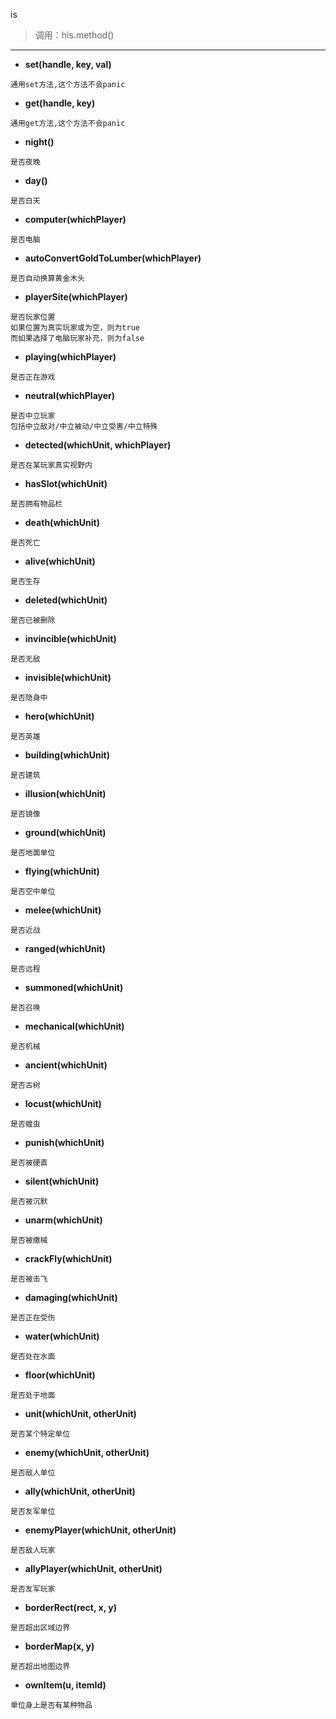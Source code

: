 is

> 调用：his.method()

---

* **set(handle, key, val)**
```
通用set方法,这个方法不会panic
```

* **get(handle, key)**
```
通用get方法,这个方法不会panic
```

* **night()**
```
是否夜晚
```

* **day()**
```
是否白天
```

* **computer(whichPlayer)**
```
是否电脑
```

* **autoConvertGoldToLumber(whichPlayer)**
```
是否自动换算黄金木头
```

* **playerSite(whichPlayer)**
```
是否玩家位置
如果位置为真实玩家或为空，则为true
而如果选择了电脑玩家补充，则为false
```

* **playing(whichPlayer)**
```
是否正在游戏
```

* **neutral(whichPlayer)**
```
是否中立玩家
包括中立敌对/中立被动/中立受害/中立特殊
```

* **detected(whichUnit, whichPlayer)**
```
是否在某玩家真实视野内
```

* **hasSlot(whichUnit)**
```
是否拥有物品栏
```

* **death(whichUnit)**
```
是否死亡
```

* **alive(whichUnit)**
```
是否生存
```

* **deleted(whichUnit)**
```
是否已被删除
```

* **invincible(whichUnit)**
```
是否无敌
```

* **invisible(whichUnit)**
```
是否隐身中
```

* **hero(whichUnit)**
```
是否英雄
```

* **building(whichUnit)**
```
是否建筑
```

* **illusion(whichUnit)**
```
是否镜像
```

* **ground(whichUnit)**
```
是否地面单位
```

* **flying(whichUnit)**
```
是否空中单位
```

* **melee(whichUnit)**
```
是否近战
```

* **ranged(whichUnit)**
```
是否远程
```

* **summoned(whichUnit)**
```
是否召唤
```

* **mechanical(whichUnit)**
```
是否机械
```

* **ancient(whichUnit)**
```
是否古树
```

* **locust(whichUnit)**
```
是否蝗虫
```

* **punish(whichUnit)**
```
是否被硬直
```

* **silent(whichUnit)**
```
是否被沉默
```

* **unarm(whichUnit)**
```
是否被缴械
```

* **crackFly(whichUnit)**
```
是否被击飞
```

* **damaging(whichUnit)**
```
是否正在受伤
```

* **water(whichUnit)**
```
是否处在水面
```

* **floor(whichUnit)**
```
是否处于地面
```

* **unit(whichUnit, otherUnit)**
```
是否某个特定单位
```

* **enemy(whichUnit, otherUnit)**
```
是否敌人单位
```

* **ally(whichUnit, otherUnit)**
```
是否友军单位
```

* **enemyPlayer(whichUnit, otherUnit)**
```
是否敌人玩家
```

* **allyPlayer(whichUnit, otherUnit)**
```
是否友军玩家
```

* **borderRect(rect, x, y)**
```
是否超出区域边界
```

* **borderMap(x, y)**
```
是否超出地图边界
```

* **ownItem(u, itemId)**
```
单位身上是否有某种物品
```

